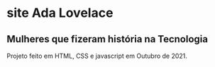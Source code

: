 # site Ada Lovelace

## Mulheres que fizeram história na Tecnologia

Projeto feito em HTML, CSS e javascript em Outubro de 2021.
